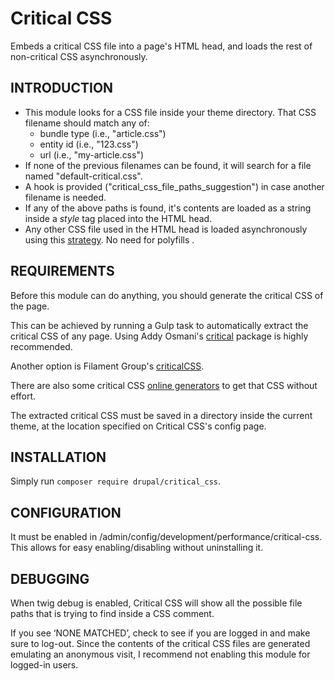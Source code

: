 # Critical CSS

Embeds a critical CSS file into a page's HTML head, and loads the rest of
non-critical CSS asynchronously.

## INTRODUCTION ##
 * This module looks for a CSS file inside your theme directory.
   That CSS filename should match any of:
    * bundle type (i.e., "article.css")
    * entity id (i.e., "123.css")
    * url (i.e., "my-article.css")
 * If none of the previous filenames can be found, it will search
   for a file named "default-critical.css".
 * A hook is provided ("critical_css_file_paths_suggestion") in case another
 filename is needed.
 * If any of the above paths is found, it's contents are loaded as
   a string inside a _style_ tag placed into the HTML head.
 * Any other CSS file used in the HTML head is loaded asynchronously using this
   [strategy](https://www.filamentgroup.com/lab/load-css-simpler/). No need for
   polyfills .

## REQUIREMENTS ##
Before this module can do anything, you should generate the critical CSS
of the page.

This can be achieved by running a Gulp task to automatically extract the
critical CSS of any page.
Using Addy Osmani's [critical](https://github.com/addyosmani/critical)
package is highly recommended.

Another option is Filament Group's
[criticalCSS](https://github.com/filamentgroup/criticalCSS).

There are also some critical CSS
[online generators](https://www.google.com/search?q=critical+css+online)
to get that CSS without effort.

The extracted critical CSS must be saved in a directory inside the
current theme, at the location specified on Critical CSS's config page.

## INSTALLATION ##
Simply run `composer require drupal/critical_css`.

## CONFIGURATION ##
It must be enabled in /admin/config/development/performance/critical-css.
This allows for easy enabling/disabling without uninstalling it.

## DEBUGGING ##
When twig debug is enabled, Critical CSS will show all the possible
file paths that is trying to find inside a CSS comment.

If you see ‘NONE MATCHED’, check to see if you are logged in and
make sure to log-out. Since the contents of the critical CSS files
are generated emulating an anonymous visit, I recommend not enabling
this module for logged-in users.
